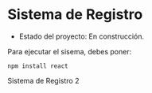 <h1> Sistema de Registro</h1>

- Estado del proyecto: En construcción.

Para ejecutar el sisema, debes poner:

```npm install react```

Sistema de Registro 2
